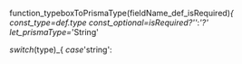 function_typeboxToPrismaType(fieldName_def_isRequired)_{
_const_type_=_def.type
_const_optional_=_isRequired_?_''_:_'?'
_let_prismaType_=_'String'

_switch_(type)_{
_case_'string':